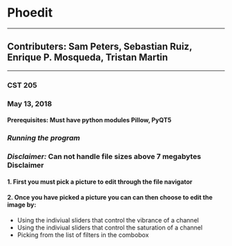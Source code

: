 # Phoedit
_____________________________________________________________________________________________________
## Contributers: Sam Peters, Sebastian Ruiz, Enrique P. Mosqueda, Tristan Martin
_____________________________________________________________________________________________________
### CST 205
### May 13, 2018

#### Prerequisites: Must have python modules Pillow, PyQT5
### _Running the program_
### _Disclaimer:_ Can not handle file sizes above 7 megabytes Disclaimer
#### 1. First you must pick a picture to edit through the file navigator 
#### 2. Once you have picked a picture you can can then choose to edit the image by:

* Using the indiviual sliders that control the vibrance of a channel
* Using the indiviual sliders that control the saturation of a channel
* Picking from the list of filters in the combobox
